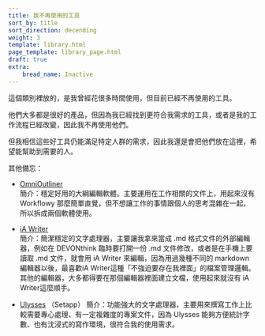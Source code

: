 ```yaml
---
title: 我不再使用的工具
sort_by: title
sort_direction: decending
weight: 3
template: library.html
page_template: library_page.html
draft: true
extra: 
    bread_name: Inactive
---
```


這個類別裡放的，是我曾經花很多時間使用，但目前已經不再使用的工具。

他們大多都是很好的產品，但因為我已經找到更符合我需求的工具，或者是我的工作流程已經改變，因此我不再使用他們。

但我相信這些好工具仍能滿足特定人群的需求，因此我還是會把他們放在這裡，希望能幫助到需要的人。


其他備忘：

- [OmniOutliner](https://www.omnigroup.com/omnioutliner)  
簡介：穩定好用的大綱編輯軟體。主要運用在工作相關的文件上，用起來沒有 Workflowy 那麼簡單直覺，但不想讓工作的事情跟個人的思考混雜在一起，所以拆成兩個軟體使用。

- [iA Writer](https://ia.net/writer)  
簡介：簡潔穩定的文字處理器，主要讓我拿來當成 .md 格式文件的外部編輯器，例如在 DEVONthink 臨時要打開一份 .md 文件修改，或者是在手機上要讀取 .md 文件，就會用 iA Writer 來編輯，因為用過幾種不同的 markdown 編輯器以後，最喜歡iA Writer這種「不強迫要存在我裡面」的檔案管理邏輯。其他的編輯器，大多都得要在那個編輯器裡面建立文檔，使用起來就沒有 iA Writer這麼順手。

- [Ulysses](https://ulysses.app/) （Setapp）
簡介：功能強大的文字處理器，主要用來撰寫工作上比較需要專心處理、有一定複雜度的專案文件，因為 Ulysses 能夠方便統計字數、也有沈浸式的寫作環境，很符合我的使用需求。